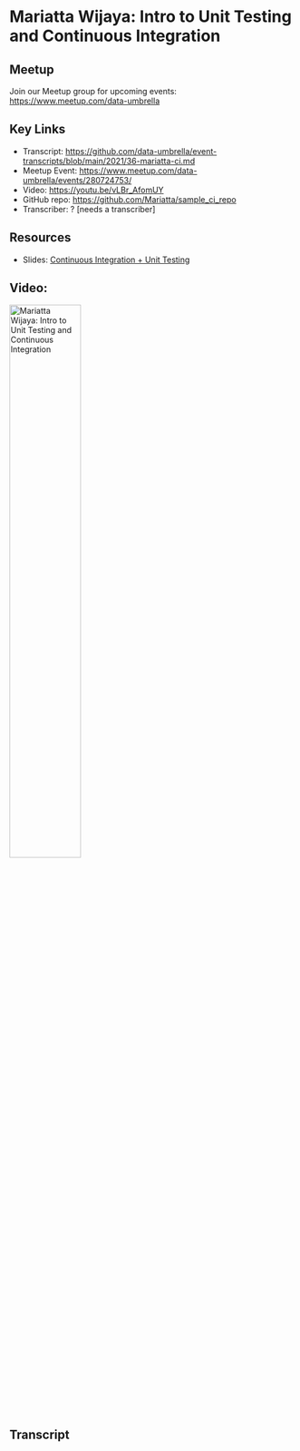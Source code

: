 # Mariatta Wijaya: Intro to Unit Testing and Continuous Integration

## Meetup
Join our Meetup group for upcoming events:
https://www.meetup.com/data-umbrella

## Key Links
- Transcript:  https://github.com/data-umbrella/event-transcripts/blob/main/2021/36-mariatta-ci.md
- Meetup Event:  https://www.meetup.com/data-umbrella/events/280724753/
- Video:  https://youtu.be/vLBr_AfomUY
- GitHub repo:   https://github.com/Mariatta/sample_ci_repo
- Transcriber:  ? [needs a transcriber]

## Resources
- Slides:  [Continuous Integration + Unit Testing](https://github.com/data-umbrella/event-transcripts/blob/main/resources/Data_Umbrella-Mariatta-CI-UnitTesting.pdf)

## Video:

<a href="http://www.youtube.com/watch?feature=player_embedded&v=vLBr_AfomUY" target="_blank"><img src="http://img.youtube.com/vi/vLBr_AfomUY/0.jpg"
alt="Mariatta Wijaya: Intro to Unit Testing and Continuous Integration" width="50%" /></a>

## Transcript

